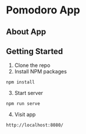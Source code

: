# Pomodoro App

## About App

## Getting Started

1. Clone the repo
2. Install NPM packages

```
npm install
```

3. Start server

```
npm run serve
```

4. Visit app

```
http://localhost:8080/
```
